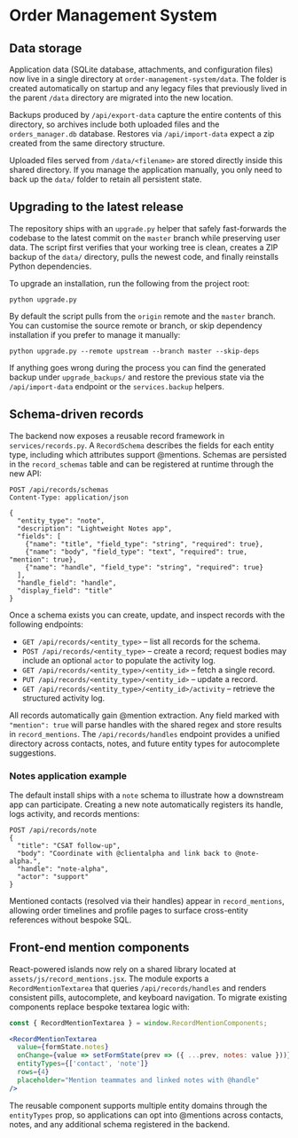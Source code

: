 # Order Management System

## Data storage

Application data (SQLite database, attachments, and configuration files) now live in a single directory at `order-management-system/data`. The folder is created automatically on startup and any legacy files that previously lived in the parent `/data` directory are migrated into the new location.

Backups produced by `/api/export-data` capture the entire contents of this directory, so archives include both uploaded files and the `orders_manager.db` database. Restores via `/api/import-data` expect a zip created from the same directory structure.

Uploaded files served from `/data/<filename>` are stored directly inside this shared directory. If you manage the application manually, you only need to back up the `data/` folder to retain all persistent state.

## Upgrading to the latest release

The repository ships with an `upgrade.py` helper that safely fast-forwards the
codebase to the latest commit on the `master` branch while preserving user
data. The script first verifies that your working tree is clean, creates a ZIP
backup of the `data/` directory, pulls the newest code, and finally reinstalls
Python dependencies.

To upgrade an installation, run the following from the project root:

```
python upgrade.py
```

By default the script pulls from the `origin` remote and the `master` branch.
You can customise the source remote or branch, or skip dependency installation
if you prefer to manage it manually:

```
python upgrade.py --remote upstream --branch master --skip-deps
```

If anything goes wrong during the process you can find the generated backup
under `upgrade_backups/` and restore the previous state via the `/api/import-data`
endpoint or the `services.backup` helpers.

## Schema-driven records

The backend now exposes a reusable record framework in `services/records.py`. A `RecordSchema` describes the fields for each entity type, including which attributes support @mentions. Schemas are persisted in the `record_schemas` table and can be registered at runtime through the new API:

```
POST /api/records/schemas
Content-Type: application/json

{
  "entity_type": "note",
  "description": "Lightweight Notes app",
  "fields": [
    {"name": "title", "field_type": "string", "required": true},
    {"name": "body", "field_type": "text", "required": true, "mention": true},
    {"name": "handle", "field_type": "string", "required": true}
  ],
  "handle_field": "handle",
  "display_field": "title"
}
```

Once a schema exists you can create, update, and inspect records with the following endpoints:

* `GET /api/records/<entity_type>` – list all records for the schema.
* `POST /api/records/<entity_type>` – create a record; request bodies may include an optional `actor` to populate the activity log.
* `GET /api/records/<entity_type>/<entity_id>` – fetch a single record.
* `PUT /api/records/<entity_type>/<entity_id>` – update a record.
* `GET /api/records/<entity_type>/<entity_id>/activity` – retrieve the structured activity log.

All records automatically gain @mention extraction. Any field marked with `"mention": true` will parse handles with the shared regex and store results in `record_mentions`. The `/api/records/handles` endpoint provides a unified directory across contacts, notes, and future entity types for autocomplete suggestions.

### Notes application example

The default install ships with a `note` schema to illustrate how a downstream app can participate. Creating a new note automatically registers its handle, logs activity, and records mentions:

```
POST /api/records/note
{
  "title": "CSAT follow-up",
  "body": "Coordinate with @clientalpha and link back to @note-alpha.",
  "handle": "note-alpha",
  "actor": "support"
}
```

Mentioned contacts (resolved via their handles) appear in `record_mentions`, allowing order timelines and profile pages to surface cross-entity references without bespoke SQL.

## Front-end mention components

React-powered islands now rely on a shared library located at `assets/js/record_mentions.jsx`. The module exports a `RecordMentionTextarea` that queries `/api/records/handles` and renders consistent pills, autocomplete, and keyboard navigation. To migrate existing components replace bespoke textarea logic with:

```jsx
const { RecordMentionTextarea } = window.RecordMentionComponents;

<RecordMentionTextarea
  value={formState.notes}
  onChange={value => setFormState(prev => ({ ...prev, notes: value }))}
  entityTypes={['contact', 'note']}
  rows={4}
  placeholder="Mention teammates and linked notes with @handle"
/>
```

The reusable component supports multiple entity domains through the `entityTypes` prop, so applications can opt into @mentions across contacts, notes, and any additional schema registered in the backend.
